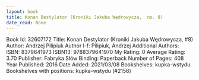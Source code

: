 ```yaml
---
layout: book
title: Konan Destylator (Kroniki Jakuba Wędrowycza,  no. 8)
date_read: None
---
```


Book Id: 32607172
Title: Konan Destylator (Kroniki Jakuba Wędrowycza, #8)
Author: Andrzej Pilipiuk
Author l-f: Pilipiuk, Andrzej
Additional Authors: 
ISBN: 8379641973
ISBN13: 9788379641970
My Rating: 0
Average Rating: 3.70
Publisher: Fabryka Słów
Binding: Paperback
Number of Pages: 408
Year Published: 2016
Date Added: 2021/03/08
Bookshelves: kupka-wstydu
Bookshelves with positions: kupka-wstydu (#2156)

